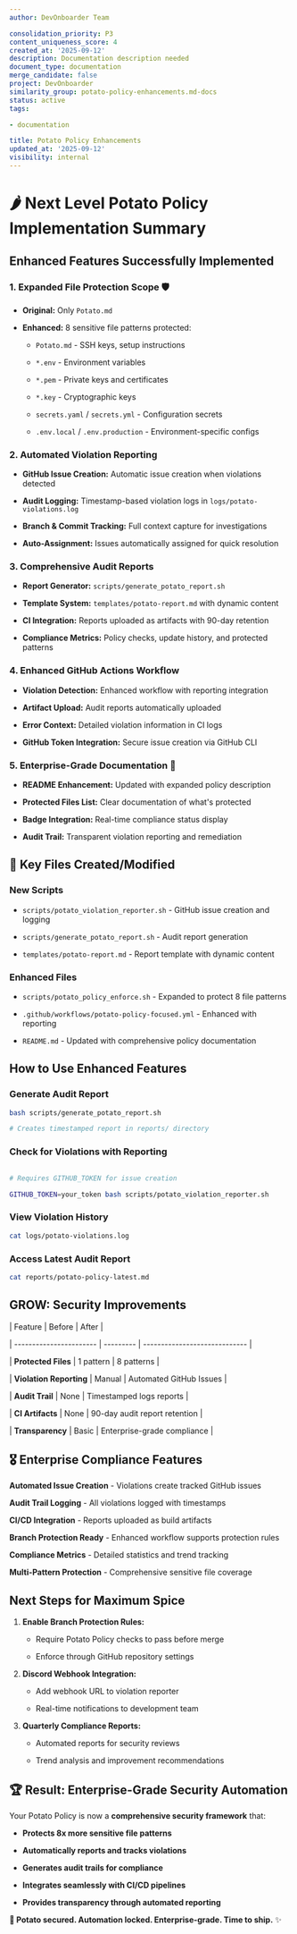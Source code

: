 ```yaml
---
author: DevOnboarder Team

consolidation_priority: P3
content_uniqueness_score: 4
created_at: '2025-09-12'
description: Documentation description needed
document_type: documentation
merge_candidate: false
project: DevOnboarder
similarity_group: potato-policy-enhancements.md-docs
status: active
tags:

- documentation

title: Potato Policy Enhancements
updated_at: '2025-09-12'
visibility: internal
---
```


# 🌶️ **Next Level Potato Policy Implementation Summary**

##  **Enhanced Features Successfully Implemented**

### 1. **Expanded File Protection Scope** 🛡️

- **Original:** Only `Potato.md`

- **Enhanced:** 8 sensitive file patterns protected:

    - `Potato.md` - SSH keys, setup instructions

    - `*.env` - Environment variables

    - `*.pem` - Private keys and certificates

    - `*.key` - Cryptographic keys

    - `secrets.yaml` / `secrets.yml` - Configuration secrets

    - `.env.local` / `.env.production` - Environment-specific configs

### 2. **Automated Violation Reporting** 

- **GitHub Issue Creation:** Automatic issue creation when violations detected

- **Audit Logging:** Timestamp-based violation logs in `logs/potato-violations.log`

- **Branch & Commit Tracking:** Full context capture for investigations

- **Auto-Assignment:** Issues automatically assigned for quick resolution

### 3. **Comprehensive Audit Reports** 

- **Report Generator:** `scripts/generate_potato_report.sh`

- **Template System:** `templates/potato-report.md` with dynamic content

- **CI Integration:** Reports uploaded as artifacts with 90-day retention

- **Compliance Metrics:** Policy checks, update history, and protected patterns

### 4. **Enhanced GitHub Actions Workflow** 

- **Violation Detection:** Enhanced workflow with reporting integration

- **Artifact Upload:** Audit reports automatically uploaded

- **Error Context:** Detailed violation information in CI logs

- **GitHub Token Integration:** Secure issue creation via GitHub CLI

### 5. **Enterprise-Grade Documentation** 📖

- **README Enhancement:** Updated with expanded policy description

- **Protected Files List:** Clear documentation of what's protected

- **Badge Integration:** Real-time compliance status display

- **Audit Trail:** Transparent violation reporting and remediation

## 🎯 **Key Files Created/Modified**

### New Scripts

- `scripts/potato_violation_reporter.sh` - GitHub issue creation and logging

- `scripts/generate_potato_report.sh` - Audit report generation

- `templates/potato-report.md` - Report template with dynamic content

### Enhanced Files

- `scripts/potato_policy_enforce.sh` - Expanded to protect 8 file patterns

- `.github/workflows/potato-policy-focused.yml` - Enhanced with reporting

- `README.md` - Updated with comprehensive policy documentation

##  **How to Use Enhanced Features**

### Generate Audit Report

```bash
bash scripts/generate_potato_report.sh

# Creates timestamped report in reports/ directory

```

### Check for Violations with Reporting

```bash

# Requires GITHUB_TOKEN for issue creation

GITHUB_TOKEN=your_token bash scripts/potato_violation_reporter.sh

```

### View Violation History

```bash
cat logs/potato-violations.log

```

### Access Latest Audit Report

```bash
cat reports/potato-policy-latest.md

```

## GROW: **Security Improvements**

| Feature                 | Before    | After                         |

| ----------------------- | --------- | ----------------------------- |

| **Protected Files**     | 1 pattern | 8 patterns                    |

| **Violation Reporting** | Manual    | Automated GitHub Issues       |

| **Audit Trail**         | None      | Timestamped logs  reports    |

| **CI Artifacts**        | None      | 90-day audit report retention |

| **Transparency**        | Basic     | Enterprise-grade compliance   |

## 🎖️ **Enterprise Compliance Features**

 **Automated Issue Creation** - Violations create tracked GitHub issues

 **Audit Trail Logging** - All violations logged with timestamps

 **CI/CD Integration** - Reports uploaded as build artifacts

 **Branch Protection Ready** - Enhanced workflow supports protection rules

 **Compliance Metrics** - Detailed statistics and trend tracking

 **Multi-Pattern Protection** - Comprehensive sensitive file coverage

##  **Next Steps for Maximum Spice**

1. **Enable Branch Protection Rules:**

    - Require Potato Policy checks to pass before merge

    - Enforce through GitHub repository settings

2. **Discord Webhook Integration:**

    - Add webhook URL to violation reporter

    - Real-time notifications to development team

3. **Quarterly Compliance Reports:**

    - Automated reports for security reviews

    - Trend analysis and improvement recommendations

## 🏆 **Result: Enterprise-Grade Security Automation**

Your Potato Policy is now a **comprehensive security framework** that:

- **Protects 8x more sensitive file patterns**

- **Automatically reports and tracks violations**

- **Generates audit trails for compliance**

- **Integrates seamlessly with CI/CD pipelines**

- **Provides transparency through automated reporting**

**🥔 Potato secured. Automation locked. Enterprise-grade. Time to ship.** ✨
